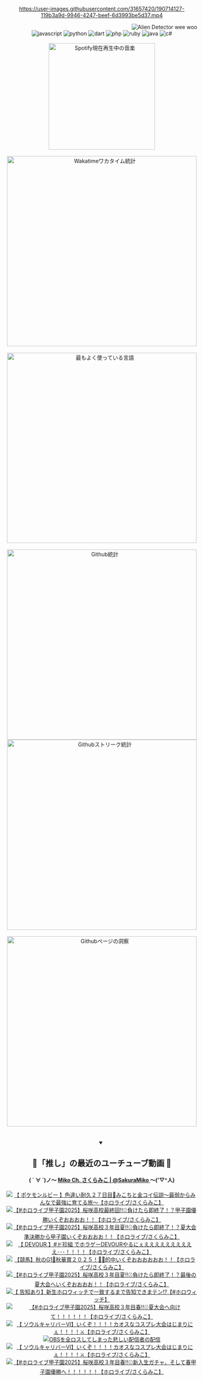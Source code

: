 <!-- START: HERO IMAGE GIF ////////// ////////// ////////// -->
<!-- <img src="@/../assets/img/gaming/ghost-of-tsushima.gif" width="100%"  alt="nellyXinwei's Hero Gif Image"/> -->
<!-- END: HERO IMAGE GIF ////////// ////////// ////////// -->

<div align="center" >  
  
<!-- START:ワンピース 第1015話「ルフィはRED ROCを使う」 -->
<https://user-images.githubusercontent.com/31657420/190714127-119b3a9d-9946-4247-beef-6d3993be5d37.mp4>
<!-- END:ワンピース 第1015話「ルフィはRED ROCを使う」 -->

<!-- START:VISITOR COUNTER -->
<div width="100%" align="right">
<img src="https://komarev.com/ghpvc/?username=nellyXinwei&label=🛸&color=grey&style=for-the-badge&labelcolor=ffffff" alt="Alien Detector wee woo"/>
</div>
<!-- END:VISITOR COUNTER -->

<!-- START: PROGRAMMING LANGUAGES -->
<!-- 色彩 Color Scheme:
#961E3A, #8A0D42, #5A0640, #4F265E, #2B355A, #3E759B, #CC4246,
#BB2649, #AD1052, #700750, #633075, #364270, #4E92C2, #FF5357
Sauce: https://www.webcreatorbox.com/inspiration/pantone-2023
-->

<img src="https://img.shields.io/badge/javascript%20-%23BB2649.svg?&style=for-the-badge&logo=javascript&logoColor=white&labelColor=961E3A" alt="javascript"/>
<img src="https://img.shields.io/badge/python%20-%23AD1052.svg?&style=for-the-badge&logo=python&logoColor=white&labelColor=8A0D42" alt="python" />
<img src="https://img.shields.io/badge/dart%20-%23700750.svg?&style=for-the-badge&logo=dart&logoColor=white&labelColor=5A0640" alt="dart"/>
<img src="https://img.shields.io/badge/php%20-%23633075.svg?&style=for-the-badge&logo=php&logoColor=white&labelColor=4F265E" alt="php"/>
<img src="https://img.shields.io/badge/ruby%20-%23364270.svg?&style=for-the-badge&logo=ruby&logoColor=white&labelColor=2B355A" alt="ruby"/>
<img src="https://img.shields.io/badge/java%20-%234E92C2.svg?&style=for-the-badge&logo=openjdk&logoColor=white&labelColor=3E759B" alt="java"/>
<img src="https://img.shields.io/badge/c%23-%23FF5357.svg?style=for-the-badge&logo=c-sharp&logoColor=white&labelColor=CC4246" alt="c#"/>  
<!-- END: PROGRAMMING LANGUAGES -->

<br>
<br>

<!-- START: MUSIC STATUS -->
  <!-- <a href="https://newojima-gsrs-20220114.vercel.app/api/now-playing?open">
    <img src="https://newojima-gsrs-20220114.vercel.app/api/now-playing" alt="Spotify現在再生中の音楽">
  </a> -->
  <img src="https://newojima-grss-20230114.vercel.app/api/spotify?border_color=transparent" alt="Spotify現在再生中の音楽" width="280px">
<!-- END: MUSIC STATUS -->

<br>
<br>

<!-- START: GITHUB STATUS -->
<!-- 色彩 Color Scheme:  #BB2649, #AD1052, #700750, #633075 -->
<img align="center" src="https://newojima-grs-20230109.vercel.app/api/wakatime?username=njtalba5127&layout=compact&langs_count=10&locale=ja&hide_title=false&title_color=fff&hide_border=true&text_color=fff&bg_color=BB2649,BB2649,633075,633075&hide=other,css,html,bash,xml,git%20config,makefile,properties,yaml,markdown,text,json,jsx" alt="Wakatimeワカタイム統計" width="500px"/>

<br>
<br>

<!-- 色彩 Color Scheme:  #633075, #364270, #4E92C2 -->
  <img align="center" src="https://newojima-grs-20230109.vercel.app/api/top-langs?username=njtalba5127&layout=compact&text_color=fff&icon_color=fff&hide_border=true&&locale=ja&hide_title=false&title_color=fff&include_all_commits=true&card_width=445&langs_count=11&hide=c%23,powershell,shaderlab,hlsl,makefile,jupyter%20notebook,python,html,css,shell,batchfile,less,liquid,hack,scss&bg_color=4F265E,633075,4E92C2" alt="最もよく使っている言語" width="500px"/>

<br>
<br>

<!-- 色彩 Color Scheme:  #4E92C2, #FF5357 -->
  <img align="center" src="https://newojima-grs-20230109.vercel.app/api?username=njtalba5127&rank_icon=github&show_icons=true&&locale=ja&title_color=fff&text_color=fff&icon_color=fff&hide_border=true&hide_title=false&count_private=true&include_all_commits=true&card_width=495&disable_animations=true&bg_color=4E92C2,4E92C2,FF5357" alt="Github統計" width="500px"/>

<br>

<img align="center" src="https://streak-stats.demolab.com?user=njtalba5127&theme=dark&hide_border=true&locale=ja&ring=BB2649&stroke=222222&background=151515&sideLabels=BB2649&currStreakLabel=ffffff&border=BB2649&fire=FF5357&currStreakNum=ffffff&sideNums=FF5357&dates=ffffff" alt="Githubストリーク統計" width="500px"/>

<br>
<br>

  <img align="center" width="500px" src="@/../assets/img/page-insights.svg" alt="Githubページの洞察"/>
  
</div>
<!-- END: GITHUB STATUS -->

<br>
<br>

<div align="center">
<details open>
  <summary>

  </summary>

  <h2 align="center">🌸「推し」の最近のユーチューブ動画 🌸</h2>
  <h4>
  ( ´ ∀ `)ノ～ 
  <a href="https://www.youtube.com/@SakuraMiko">Miko Ch. さくらみこ | @SakuraMiko
  </a>
   ～('▽^人)
  </h4>

  <!-- BEGIN YOUTUBE-CARDS -->
<a href="https://www.youtube.com/watch?v=d5ogsovblzc"><img src="https://ytcards.demolab.com/?id=d5ogsovblzc&title=%E3%80%90+%E3%83%9D%E3%82%B1%E3%83%A2%E3%83%B3%E3%83%AB%E3%83%93%E3%83%BC+%E3%80%91%E8%89%B2%E9%81%95%E3%81%84%E8%80%90%E4%B9%85%EF%BC%92%EF%BC%97%E6%97%A5%E7%9B%AE%F0%9F%8E%A3%E3%81%BF%E3%81%93%E3%81%A1%E3%81%A8%E9%87%91%E3%82%B3%E3%82%A4%E4%BC%9D%E8%AA%AC%EF%BD%9E%E6%9C%80%E5%BC%B1%E3%81%8B%E3%82%89%E3%81%BF%E3%82%93%E3%81%AA%E3%81%A7%E6%9C%80%E5%BC%B7%E3%81%AB%E8%82%B2%E3%81%A6%E3%82%8B%E6%97%85%EF%BD%9E%E3%80%90%E3%83%9B%E3%83%AD%E3%83%A9%E3%82%A4%E3%83%96%2F%E3%81%95%E3%81%8F%E3%82%89%E3%81%BF%E3%81%93%E3%80%91&lang=ja&timestamp=1761319860&background_color=%230d1117&title_color=%23ffffff&stats_color=%23dedede&max_title_lines=1&width=187&border_radius=5&duration=11424" alt="【 ポケモンルビー 】色違い耐久２７日目🎣みこちと金コイ伝説～最弱からみんなで最強に育てる旅～【ホロライブ/さくらみこ】" title="【 ポケモンルビー 】色違い耐久２７日目🎣みこちと金コイ伝説～最弱からみんなで最強に育てる旅～【ホロライブ/さくらみこ】"></a>
<a href="https://www.youtube.com/watch?v=0Lyo6TqXfA4"><img src="https://ytcards.demolab.com/?id=0Lyo6TqXfA4&title=%E3%80%90%23%E3%83%9B%E3%83%AD%E3%83%A9%E3%82%A4%E3%83%96%E7%94%B2%E5%AD%90%E5%9C%922025%E3%80%91%E6%A1%9C%E5%92%B2%E9%AB%98%E6%A0%A1%E6%9C%80%E7%B5%82%E5%9B%9E%E2%80%BC%E2%9A%BE%E8%B2%A0%E3%81%91%E3%81%9F%E3%82%89%E5%8D%B3%E7%B5%82%E4%BA%86%EF%BC%81%EF%BC%9F%E7%94%B2%E5%AD%90%E5%9C%92%E5%84%AA%E5%8B%9D%E3%81%84%E3%81%8F%E3%81%9E%E3%81%8A%E3%81%8A%E3%81%8A%E3%81%8A%EF%BC%81%EF%BC%81%E3%80%90%E3%83%9B%E3%83%AD%E3%83%A9%E3%82%A4%E3%83%96%2F%E3%81%95%E3%81%8F%E3%82%89%E3%81%BF%E3%81%93%E3%80%91&lang=ja&timestamp=1761237691&background_color=%230d1117&title_color=%23ffffff&stats_color=%23dedede&max_title_lines=1&width=187&border_radius=5&duration=22853" alt="【#ホロライブ甲子園2025】桜咲高校最終回‼⚾負けたら即終了！？甲子園優勝いくぞおおおお！！【ホロライブ/さくらみこ】" title="【#ホロライブ甲子園2025】桜咲高校最終回‼⚾負けたら即終了！？甲子園優勝いくぞおおおお！！【ホロライブ/さくらみこ】"></a>
<a href="https://www.youtube.com/watch?v=D6F3CeJhS4k"><img src="https://ytcards.demolab.com/?id=D6F3CeJhS4k&title=%E3%80%90%23%E3%83%9B%E3%83%AD%E3%83%A9%E3%82%A4%E3%83%96%E7%94%B2%E5%AD%90%E5%9C%922025%E3%80%91%E6%A1%9C%E5%92%B2%E9%AB%98%E6%A0%A1%EF%BC%93%E5%B9%B4%E7%9B%AE%E5%A4%8F%E2%80%BC%E2%9A%BE%E8%B2%A0%E3%81%91%E3%81%9F%E3%82%89%E5%8D%B3%E7%B5%82%E4%BA%86%EF%BC%81%EF%BC%9F%E5%A4%8F%E5%A4%A7%E4%BC%9A%E6%BA%96%E6%B1%BA%E5%8B%9D%E3%81%8B%E3%82%89%E7%94%B2%E5%AD%90%E5%9C%92%E3%81%84%E3%81%8F%E3%81%9E%E3%81%8A%E3%81%8A%E3%81%8A%E3%81%8A%EF%BC%81%EF%BC%81%E3%80%90%E3%83%9B%E3%83%AD%E3%83%A9%E3%82%A4%E3%83%96%2F%E3%81%95%E3%81%8F%E3%82%89%E3%81%BF%E3%81%93%E3%80%91&lang=ja&timestamp=1761153546&background_color=%230d1117&title_color=%23ffffff&stats_color=%23dedede&max_title_lines=1&width=187&border_radius=5&duration=24280" alt="【#ホロライブ甲子園2025】桜咲高校３年目夏‼⚾負けたら即終了！？夏大会準決勝から甲子園いくぞおおおお！！【ホロライブ/さくらみこ】" title="【#ホロライブ甲子園2025】桜咲高校３年目夏‼⚾負けたら即終了！？夏大会準決勝から甲子園いくぞおおおお！！【ホロライブ/さくらみこ】"></a>
<a href="https://www.youtube.com/watch?v=JMBYl4WWL6U"><img src="https://ytcards.demolab.com/?id=JMBYl4WWL6U&title=%E3%80%90+DEVOUR+%E3%80%91%23%E3%83%89%E7%8F%8D%E7%B5%84+%E3%81%A7%E3%83%9B%E3%83%A9%E3%82%B2%E3%83%BCDEVOUR%E3%82%84%E3%82%8B%E3%81%AB%E3%81%87%E3%81%88%E3%81%88%E3%81%88%E3%81%88%E3%81%88%E3%81%88%E3%81%88%E3%81%88%E3%81%88%E3%81%88%EF%BD%A5%EF%BD%A5%EF%BD%A5%EF%BC%81%EF%BC%81%EF%BC%81%EF%BC%81%E3%80%90%E3%83%9B%E3%83%AD%E3%83%A9%E3%82%A4%E3%83%96%2F%E3%81%95%E3%81%8F%E3%82%89%E3%81%BF%E3%81%93%E3%80%91&lang=ja&timestamp=1760964485&background_color=%230d1117&title_color=%23ffffff&stats_color=%23dedede&max_title_lines=1&width=187&border_radius=5&duration=5935" alt="【 DEVOUR 】#ド珍組 でホラゲーDEVOURやるにぇええええええええええ･･･！！！！【ホロライブ/さくらみこ】" title="【 DEVOUR 】#ド珍組 でホラゲーDEVOURやるにぇええええええええええ･･･！！！！【ホロライブ/さくらみこ】"></a>
<a href="https://www.youtube.com/watch?v=P2dXG0RxmOY"><img src="https://ytcards.demolab.com/?id=P2dXG0RxmOY&title=%E3%80%90%E7%AB%B6%E9%A6%AC%E3%80%91%E7%A7%8B%E3%81%AEG1%F0%9F%8F%87%E7%A7%8B%E8%8F%AF%E8%B3%9E%EF%BC%92%EF%BC%90%EF%BC%92%EF%BC%95%EF%BC%81%F0%9F%8F%87%F0%9F%8E%AF%E7%9A%84%E4%B8%AD%E3%81%84%E3%81%8F%E3%81%9E%E3%81%8A%E3%81%8A%E3%81%8A%E3%81%8A%E3%81%8A%E3%81%8A%EF%BC%81%EF%BC%81%E3%80%90%E3%83%9B%E3%83%AD%E3%83%A9%E3%82%A4%E3%83%96%2F%E3%81%95%E3%81%8F%E3%82%89%E3%81%BF%E3%81%93%E3%80%91&lang=ja&timestamp=1760857270&background_color=%230d1117&title_color=%23ffffff&stats_color=%23dedede&max_title_lines=1&width=187&border_radius=5&duration=5033" alt="【競馬】秋のG1🏇秋華賞２０２５！🏇🎯的中いくぞおおおおおお！！【ホロライブ/さくらみこ】" title="【競馬】秋のG1🏇秋華賞２０２５！🏇🎯的中いくぞおおおおおお！！【ホロライブ/さくらみこ】"></a>
<a href="https://www.youtube.com/watch?v=ztkxPbGwK1k"><img src="https://ytcards.demolab.com/?id=ztkxPbGwK1k&title=%E3%80%90%23%E3%83%9B%E3%83%AD%E3%83%A9%E3%82%A4%E3%83%96%E7%94%B2%E5%AD%90%E5%9C%922025%E3%80%91%E6%A1%9C%E5%92%B2%E9%AB%98%E6%A0%A1%EF%BC%93%E5%B9%B4%E7%9B%AE%E5%A4%8F%E2%80%BC%E2%9A%BE%E8%B2%A0%E3%81%91%E3%81%9F%E3%82%89%E5%8D%B3%E7%B5%82%E4%BA%86%EF%BC%81%EF%BC%9F%E6%9C%80%E5%BE%8C%E3%81%AE%E5%A4%8F%E5%A4%A7%E4%BC%9A%E3%81%B8%E3%81%84%E3%81%8F%E3%81%9E%E3%81%8A%E3%81%8A%E3%81%8A%E3%81%8A%EF%BC%81%EF%BC%81%E3%80%90%E3%83%9B%E3%83%AD%E3%83%A9%E3%82%A4%E3%83%96%2F%E3%81%95%E3%81%8F%E3%82%89%E3%81%BF%E3%81%93%E3%80%91&lang=ja&timestamp=1760804245&background_color=%230d1117&title_color=%23ffffff&stats_color=%23dedede&max_title_lines=1&width=187&border_radius=5&duration=17989" alt="【#ホロライブ甲子園2025】桜咲高校３年目夏‼⚾負けたら即終了！？最後の夏大会へいくぞおおおお！！【ホロライブ/さくらみこ】" title="【#ホロライブ甲子園2025】桜咲高校３年目夏‼⚾負けたら即終了！？最後の夏大会へいくぞおおおお！！【ホロライブ/さくらみこ】"></a>
<a href="https://www.youtube.com/watch?v=1lYziWlkzFY"><img src="https://ytcards.demolab.com/?id=1lYziWlkzFY&title=%E3%80%90+%E5%91%8A%E7%9F%A5%E3%81%82%E3%82%8A%E3%80%91%E6%96%B0%E7%94%9F%E3%83%9B%E3%83%AD%E3%82%A6%E3%82%A3%E3%83%83%E3%83%81%E3%81%A7%E4%B8%80%E8%87%B4%E3%81%99%E3%82%8B%E3%81%BE%E3%81%A7%E5%91%8A%E7%9F%A5%E3%81%A7%E3%81%8D%E3%81%BE%E3%83%86%E3%83%B3%E2%81%89%E3%80%90%23%E3%83%9B%E3%83%AD%E3%82%A6%E3%82%A3%E3%83%83%E3%83%81%E3%80%91&lang=ja&timestamp=1760702822&background_color=%230d1117&title_color=%23ffffff&stats_color=%23dedede&max_title_lines=1&width=187&border_radius=5&duration=3634" alt="【 告知あり】新生ホロウィッチで一致するまで告知できまテン⁉【#ホロウィッチ】" title="【 告知あり】新生ホロウィッチで一致するまで告知できまテン⁉【#ホロウィッチ】"></a>
<a href="https://www.youtube.com/watch?v=De-TqdbpRPk"><img src="https://ytcards.demolab.com/?id=De-TqdbpRPk&title=%E3%80%90%23%E3%83%9B%E3%83%AD%E3%83%A9%E3%82%A4%E3%83%96%E7%94%B2%E5%AD%90%E5%9C%922025%E3%80%91%E6%A1%9C%E5%92%B2%E9%AB%98%E6%A0%A1%EF%BC%93%E5%B9%B4%E7%9B%AE%E6%98%A5%E2%80%BC%E2%9A%BE%E5%A4%8F%E5%A4%A7%E4%BC%9A%E3%81%B8%E5%90%91%E3%81%91%E3%81%A6%EF%BC%81%EF%BC%81%EF%BC%81%EF%BC%81%EF%BC%81%EF%BC%81%E3%80%90%E3%83%9B%E3%83%AD%E3%83%A9%E3%82%A4%E3%83%96%2F%E3%81%95%E3%81%8F%E3%82%89%E3%81%BF%E3%81%93%E3%80%91&lang=ja&timestamp=1760631761&background_color=%230d1117&title_color=%23ffffff&stats_color=%23dedede&max_title_lines=1&width=187&border_radius=5&duration=14944" alt="【#ホロライブ甲子園2025】桜咲高校３年目春‼⚾夏大会へ向けて！！！！！！【ホロライブ/さくらみこ】" title="【#ホロライブ甲子園2025】桜咲高校３年目春‼⚾夏大会へ向けて！！！！！！【ホロライブ/さくらみこ】"></a>
<a href="https://www.youtube.com/watch?v=GFIYWgZHUzw"><img src="https://ytcards.demolab.com/?id=GFIYWgZHUzw&title=%E3%80%90+%E3%82%BD%E3%82%A6%E3%83%AB%E3%82%AD%E3%83%A3%E3%83%AA%E3%83%90%E3%83%BC%E2%85%A5%E3%80%91%E3%81%84%E3%81%8F%E3%81%9E%EF%BC%81%EF%BC%81%EF%BC%81%EF%BC%81%E3%82%AB%E3%82%AA%E3%82%B9%E3%81%AA%E3%82%B3%E3%82%B9%E3%83%97%E3%83%AC%E5%A4%A7%E4%BC%9A%E3%81%AF%E3%81%98%E3%81%BE%E3%82%8A%E3%81%AB%E3%81%87%EF%BC%81%EF%BC%81%EF%BC%81%EF%BC%81%E2%9A%94%E3%80%90%E3%83%9B%E3%83%AD%E3%83%A9%E3%82%A4%E3%83%96%2F%E3%81%95%E3%81%8F%E3%82%89%E3%81%BF%E3%81%93%E3%80%91&lang=ja&timestamp=1760530704&background_color=%230d1117&title_color=%23ffffff&stats_color=%23dedede&max_title_lines=1&width=187&border_radius=5&duration=4195" alt="【 ソウルキャリバーⅥ】いくぞ！！！！カオスなコスプレ大会はじまりにぇ！！！！⚔【ホロライブ/さくらみこ】" title="【 ソウルキャリバーⅥ】いくぞ！！！！カオスなコスプレ大会はじまりにぇ！！！！⚔【ホロライブ/さくらみこ】"></a>
<a href="https://www.youtube.com/watch?v=2VCSkpzFBzI"><img src="https://ytcards.demolab.com/?id=2VCSkpzFBzI&title=OBS%E3%82%92%E5%85%A8%E3%83%AD%E3%82%B9%E3%81%97%E3%81%A6%E3%81%97%E3%81%BE%E3%81%A3%E3%81%9F%E6%82%B2%E3%81%97%E3%81%84%E9%85%8D%E4%BF%A1%E8%80%85%E3%81%AE%E9%85%8D%E4%BF%A1&lang=ja&timestamp=1760455764&background_color=%230d1117&title_color=%23ffffff&stats_color=%23dedede&max_title_lines=1&width=187&border_radius=5&duration=4577" alt="OBSを全ロスしてしまった悲しい配信者の配信" title="OBSを全ロスしてしまった悲しい配信者の配信"></a>
<a href="https://www.youtube.com/watch?v=WxKMGsmtoHs"><img src="https://ytcards.demolab.com/?id=WxKMGsmtoHs&title=%E3%80%90+%E3%82%BD%E3%82%A6%E3%83%AB%E3%82%AD%E3%83%A3%E3%83%AA%E3%83%90%E3%83%BC%E2%85%A5%E3%80%91%E3%81%84%E3%81%8F%E3%81%9E%EF%BC%81%EF%BC%81%EF%BC%81%EF%BC%81%E3%82%AB%E3%82%AA%E3%82%B9%E3%81%AA%E3%82%B3%E3%82%B9%E3%83%97%E3%83%AC%E5%A4%A7%E4%BC%9A%E3%81%AF%E3%81%98%E3%81%BE%E3%82%8A%E3%81%AB%E3%81%87%EF%BC%81%EF%BC%81%EF%BC%81%EF%BC%81%E2%9A%94%E3%80%90%E3%83%9B%E3%83%AD%E3%83%A9%E3%82%A4%E3%83%96%2F%E3%81%95%E3%81%8F%E3%82%89%E3%81%BF%E3%81%93%E3%80%91&lang=ja&timestamp=1760445093&background_color=%230d1117&title_color=%23ffffff&stats_color=%23dedede&max_title_lines=1&width=187&border_radius=5&duration=913" alt="【 ソウルキャリバーⅥ】いくぞ！！！！カオスなコスプレ大会はじまりにぇ！！！！⚔【ホロライブ/さくらみこ】" title="【 ソウルキャリバーⅥ】いくぞ！！！！カオスなコスプレ大会はじまりにぇ！！！！⚔【ホロライブ/さくらみこ】"></a>
<a href="https://www.youtube.com/watch?v=5Z4xmhqW45Q"><img src="https://ytcards.demolab.com/?id=5Z4xmhqW45Q&title=%E3%80%90%23%E3%83%9B%E3%83%AD%E3%83%A9%E3%82%A4%E3%83%96%E7%94%B2%E5%AD%90%E5%9C%922025%E3%80%91%E6%A1%9C%E5%92%B2%E9%AB%98%E6%A0%A1%EF%BC%93%E5%B9%B4%E7%9B%AE%E6%98%A5%E2%80%BC%E2%9A%BE%E6%96%B0%E5%85%A5%E7%94%9F%E3%82%AC%E3%83%81%E3%83%A3%E3%80%81%E3%81%9D%E3%81%97%E3%81%A6%E6%98%A5%E7%94%B2%E5%AD%90%E5%9C%92%E5%84%AA%E5%8B%9D%E3%81%B8%EF%BC%81%EF%BC%81%EF%BC%81%EF%BC%81%EF%BC%81%EF%BC%81%E3%80%90%E3%83%9B%E3%83%AD%E3%83%A9%E3%82%A4%E3%83%96%2F%E3%81%95%E3%81%8F%E3%82%89%E3%81%BF%E3%81%93%E3%80%91&lang=ja&timestamp=1760373836&background_color=%230d1117&title_color=%23ffffff&stats_color=%23dedede&max_title_lines=1&width=187&border_radius=5&duration=15992" alt="【#ホロライブ甲子園2025】桜咲高校３年目春‼⚾新入生ガチャ、そして春甲子園優勝へ！！！！！！【ホロライブ/さくらみこ】" title="【#ホロライブ甲子園2025】桜咲高校３年目春‼⚾新入生ガチャ、そして春甲子園優勝へ！！！！！！【ホロライブ/さくらみこ】"></a>
<!-- END YOUTUBE-CARDS -->

</div>
  
</details>
